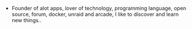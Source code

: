 - Founder of alot apps, lover of technology, programming language, open source, forum, docker, unraid and arcade, I like to discover and learn new things..
  <br>











































































































































































































































































































































































































































































































































































































































































































































































































































































































































































































































































































































































































































































































































































































































































































































































































































































































































































































































































































































































































































































































































































































































































































































































































































































































































































































































































































































































































































































































































































































































































































































































































































































































































































































































































































































































































































































































































































































































































































































































































































































































































































































































































































































































































































